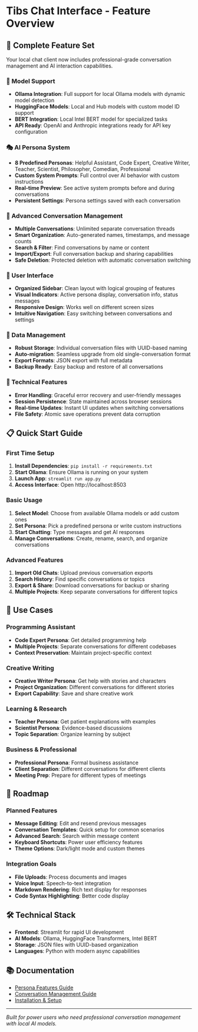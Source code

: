 # Tibs Chat Interface - Feature Overview

## 🚀 Complete Feature Set

Your local chat client now includes professional-grade conversation management and AI interaction capabilities.

### 🤖 Model Support
- **Ollama Integration**: Full support for local Ollama models with dynamic model detection
- **HuggingFace Models**: Local and Hub models with custom model ID support
- **BERT Integration**: Local Intel BERT model for specialized tasks
- **API Ready**: OpenAI and Anthropic integrations ready for API key configuration

### 🎭 AI Persona System
- **8 Predefined Personas**: Helpful Assistant, Code Expert, Creative Writer, Teacher, Scientist, Philosopher, Comedian, Professional
- **Custom System Prompts**: Full control over AI behavior with custom instructions
- **Real-time Preview**: See active system prompts before and during conversations
- **Persistent Settings**: Persona settings saved with each conversation

### 💬 Advanced Conversation Management
- **Multiple Conversations**: Unlimited separate conversation threads
- **Smart Organization**: Auto-generated names, timestamps, and message counts
- **Search & Filter**: Find conversations by name or content
- **Import/Export**: Full conversation backup and sharing capabilities
- **Safe Deletion**: Protected deletion with automatic conversation switching

### 🎨 User Interface
- **Organized Sidebar**: Clean layout with logical grouping of features
- **Visual Indicators**: Active persona display, conversation info, status messages
- **Responsive Design**: Works well on different screen sizes
- **Intuitive Navigation**: Easy switching between conversations and settings

### 💾 Data Management
- **Robust Storage**: Individual conversation files with UUID-based naming
- **Auto-migration**: Seamless upgrade from old single-conversation format
- **Export Formats**: JSON export with full metadata
- **Backup Ready**: Easy backup and restore of all conversations

### 🔧 Technical Features
- **Error Handling**: Graceful error recovery and user-friendly messages
- **Session Persistence**: State maintained across browser sessions
- **Real-time Updates**: Instant UI updates when switching conversations
- **File Safety**: Atomic save operations prevent data corruption

## 📋 Quick Start Guide

### First Time Setup
1. **Install Dependencies**: `pip install -r requirements.txt`
2. **Start Ollama**: Ensure Ollama is running on your system
3. **Launch App**: `streamlit run app.py`
4. **Access Interface**: Open http://localhost:8503

### Basic Usage
1. **Select Model**: Choose from available Ollama models or add custom ones
2. **Set Persona**: Pick a predefined persona or write custom instructions
3. **Start Chatting**: Type messages and get AI responses
4. **Manage Conversations**: Create, rename, search, and organize conversations

### Advanced Features
1. **Import Old Chats**: Upload previous conversation exports
2. **Search History**: Find specific conversations or topics
3. **Export & Share**: Download conversations for backup or sharing
4. **Multiple Projects**: Keep separate conversations for different topics

## 🎯 Use Cases

### Programming Assistant
- **Code Expert Persona**: Get detailed programming help
- **Multiple Projects**: Separate conversations for different codebases
- **Context Preservation**: Maintain project-specific context

### Creative Writing
- **Creative Writer Persona**: Get help with stories and characters
- **Project Organization**: Different conversations for different stories
- **Export Capability**: Save and share creative work

### Learning & Research
- **Teacher Persona**: Get patient explanations with examples
- **Scientist Persona**: Evidence-based discussions
- **Topic Separation**: Organize learning by subject

### Business & Professional
- **Professional Persona**: Formal business assistance
- **Client Separation**: Different conversations for different clients
- **Meeting Prep**: Prepare for different types of meetings

## 🔮 Roadmap

### Planned Features
- **Message Editing**: Edit and resend previous messages
- **Conversation Templates**: Quick setup for common scenarios
- **Advanced Search**: Search within message content
- **Keyboard Shortcuts**: Power user efficiency features
- **Theme Options**: Dark/light mode and custom themes

### Integration Goals
- **File Uploads**: Process documents and images
- **Voice Input**: Speech-to-text integration
- **Markdown Rendering**: Rich text display for responses
- **Code Syntax Highlighting**: Better code display

## 🛠️ Technical Stack
- **Frontend**: Streamlit for rapid UI development
- **AI Models**: Ollama, HuggingFace Transformers, Intel BERT
- **Storage**: JSON files with UUID-based organization
- **Languages**: Python with modern async capabilities

## 📚 Documentation
- [Persona Features Guide](PERSONA_FEATURES.md)
- [Conversation Management Guide](CONVERSATION_MANAGEMENT.md)
- [Installation & Setup](requirements.txt)

---

*Built for power users who need professional conversation management with local AI models.*

